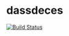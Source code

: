# dassdeces

[![Build Status](https://travis-ci.org/DSI-Ville-Noumea/dassdeces.svg?branch=master)](https://travis-ci.org/DSI-Ville-Noumea/dassdeces)
